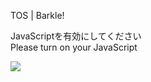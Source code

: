 TOS | Barkle!

JavaScriptを有効にしてください  
Please turn on your JavaScript

![](/static-assets/splash.png?1726988178424)